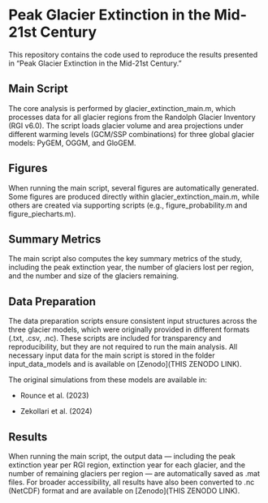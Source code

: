 # Peak Glacier Extinction in the Mid-21st Century

This repository contains the code used to reproduce the results presented in “Peak Glacier Extinction in the Mid-21st Century.”

## Main Script

The core analysis is performed by glacier_extinction_main.m, which processes data for all glacier regions from the Randolph Glacier Inventory (RGI v6.0).
The script loads glacier volume and area projections under different warming levels (GCM/SSP combinations) for three global glacier models: PyGEM, OGGM, and GloGEM.

## Figures

When running the main script, several figures are automatically generated.
Some figures are produced directly within glacier_extinction_main.m, while others are created via supporting scripts (e.g., figure_probability.m and figure_piecharts.m).

## Summary Metrics

The main script also computes the key summary metrics of the study, including the peak extinction year, the number of glaciers lost per region, and the number and size of the glaciers remaining.

## Data Preparation

The data preparation scripts ensure consistent input structures across the three glacier models, which were originally provided in different formats (.txt, .csv, .nc). These scripts are included for transparency and reproducibility, but they are not required to run the main analysis.
All necessary input data for the main script is stored in the folder input_data_models and is available on [Zenodo](THIS ZENODO LINK). 

The original simulations from these models are available in:

- Rounce et al. (2023)

- Zekollari et al. (2024)

## Results

When running the main script, the output data — including the peak extinction year per RGI region, extinction year for each glacier, and the number of remaining glaciers per region — are automatically saved as .mat files. For broader accessibility, all results have also been converted to .nc (NetCDF) format and are available on [Zenodo](THIS ZENODO LINK).  
